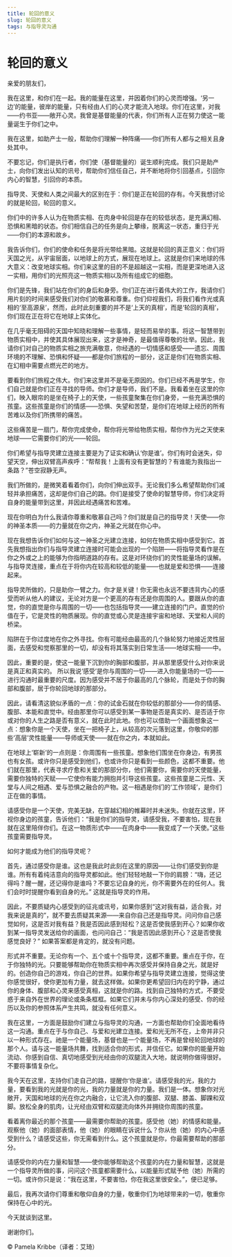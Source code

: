 ```yaml
--- 
title: 轮回的意义 
slug: 轮回的意义 
tags: 与指导灵沟通
--- 
```

# 轮回的意义

亲爱的朋友们，

我在这里，和你们在一起。我的能量在这里，并因着你们的心灵而增强。‘另一边’的能量，彼岸的能量，只有经由人们的心灵才能流入地球。你们在这里，对我——约书亚——敞开心灵。我曾是基督能量的代表，你们所有人正在努力使这一能量诞生于你们之中。

我在这里，如助产士一般，帮助你们理解一种阵痛——你们所有人都与之相关且身处其中。

不要忘记，你们是执行者，你们使（基督能量的）诞生顺利完成。我们只是助产士，向你们发出认知的讯号，帮助你们信任自己，并不断地将你引回基点，引回你内心的智慧，引回你的本质。

指导灵、天使和人类之间最大的区别在于：你们是正在轮回的存有。今天我想讨论的就是轮回，轮回的意义。

你们中的许多人认为在物质实相、在肉身中轮回是存在的较低状态，是充满幻相、恐惧和黑暗的状态。你们相信自己的任务是向上攀缘，脱离这一状态，重归于光——你们的本源和故乡。

我告诉你们，你们的使命和任务是将光带给黑暗。这就是轮回的真正意义：你们将天国之光，从宇宙层面，以地球上的方式，展现在地球上。这就是你们来地球的伟大意义：改变地球实相。你们来这里的目的不是超越这一实相，而是更深地进入这一实相，用你们的光照亮这一物质实相以及所有组成它的细胞。

你们是先锋，我们站在你们的身后和身旁。你们正在进行着伟大的工作，我请你们用片刻的时间来感受我们对你们的敬慕和尊重。你们仰视我们，将我们看作光或真相的‘至高源泉’，然而，此时此刻重要的并不是‘上天的真相’，而是‘轮回的真相’，你们现在正在将它在地球上实体化。

在几乎毫无阻碍的天国中知晓和理解一些事情，是轻而易举的事。将这一智慧带到物质实相中，并使其具体展现出来，这才是神奇，是最值得尊敬的壮举。因此，我请你们对自己的物质实相之旅充满敬意，你经遇的一切情感和感受——遗忘、周围环境的不理解、恐惧和怀疑——都是你们旅程的一部分，这正是你们在物质实相、在幻相中需要点燃光芒的地方。

要看到你们旅程之伟大。你们来这里并不是毫无原因的。你们已经不再是学生，你们自己就是你们正在寻找的导师。你们才是导师，我们不是。我看着坐在这里的你们，映入眼帘的是坐在椅子上的天使，一些孩童聚集在你们身旁，一些充满恐惧的孩童。这些孩童是你们的情感——恐惧、失望和苦楚，是你们在地球上经历的所有苦难以及你们所携带的痛苦。

这些痛苦是一扇门，帮你完成使命，帮你将光带给物质实相，帮你作为光之天使来地球——它需要你们的光——轮回。

你们希望与指导灵建立连接主要是为了证实和确认‘你是谁’。你们有时会迷失，仰望天空，伸出双臂高声疾呼：“帮帮我！上面有没有更智慧的？有谁能为我指出一条路？”苍空寂静无声。

我们所做的，是微笑着看着你们，向你们伸出双手。无论我们多么希望帮助你们减轻并承担痛苦，这却是你们自己的路。你们是接受了使命的智慧导师，你们决定将自身的能量带到这里，并因此经遇痛苦和苦难。

现在你明白为什么我请你尊重和敬慕自己吗？你们就是自己的指导灵！天使——你的神圣本质——的力量就在你之内，神圣之光就在你心中。

现在我想告诉你们如何与这一神圣之光建立连接，如何在物质实相中感受到它。首先我想指出你们与指导灵建立连接时可能会出现的一个陷阱——将指导灵看作是在你之外或之上的能够为你指明道路的存有。这是对环绕你们的灵性能量场的误解。与指导灵连接，重点在于将你内在较高和较低的能量——也就是爱和恐惧——连接起来。

指导灵所做的，只是助你一臂之力。你才是关键！你无需也永远不要违背内心的感受而听从他人的建议，无论对方是一个更高的存有还是你周围的人。要跟从你的直觉，你的直觉是你与周围的一切——也包括指导灵——建立连接的门户。直觉的价值在于，它是灵性的物质展现。你的直觉或心灵是连接宇宙和地球、天堂和人间的桥梁。

陷阱在于你过度地在你之外寻找。你有可能经由最高的几个脉轮努力地接近灵性层面，去感受和觉察那里的一切，却没有将其落实到日常生活——地球实相——中。

因此，重要的是，使这一能量下沉到你的胸部和腹部，并从那里感受什么对你来说是真正和真实的。 所以我说‘感受’是你与周围的一切——进入你能量场的一切——进行沟通时最重要的尺度。因为感受并不居于你最高的几个脉轮，而是处于你的胸部和腹部，居于你轮回地球的那部分。

因此，请看清这貌似矛盾的一点：你的试金石就在你较低的那部分——你的情感、腹部、本能和直觉中。经由那里你可以感受到某一事物是否是真实的、是否适于你或对你的人生之路是否有意义，就在此时此地。你也可以借助一个画面想象这一点：想象你是一个天使，坐在一把椅子上，从较高的次元落到这里，你敬仰的那些‘高层’灵性能量——导师或天使——就在你之内，本就如此。

在地球上‘崭新’的一点则是：你周围有一些孩童。想象他们围坐在你身边，有男孩也有女孩。或许你只是感受到他们，也或许你只是看到一些颜色，这都不重要。他们就在那里，代表寻求疗愈和关爱的那部分你，他们需要你，需要你的天使能量，需要你独特的天赋——它使你有能力拥抱并引导这些孩童。这些孩童是二元性、天堂与人间之相遇、爱与恐惧之融合的产物。这一相遇是你们的‘工作领域’，是你们正在做的事情。

请感受你是一个天使，完美无缺，在穿越幻相的帷幕时并未迷失。你就在这里，环视你身边的孩童，告诉他们：“我是你们的指导灵，请感受我，不要害怕，现在我就在这里陪伴你们。在这一物质形式中——在肉身中——我变成了一个天使。”这些孩童需要指导灵。

如何才能成为他们的指导灵呢？

首先，通过感受你是谁。这也是我此时此刻在这里的原因——让你们感受到你是谁。所有有着纯洁意向的指导灵都如此。他们轻轻地敲一下你的肩膀：“嗨，还记得吗？醒一醒，还记得你是谁吗？不要忘记自身的光，你不需要外在的任何人。我们会时时提醒你看到自身的光。” 这就是指导灵的作用。

因此，不要质疑内心感受到的征兆或讯号，如果你感到“这对我有益，适合我，对我来说是真的”，就不要去质疑其来源——来自你自己还是指导灵。问问你自己感觉如何，这是否对我有益？我是否因此感到轻松？这是否使我感到开心？如果你收到某一指导灵发送给你的画面，也问问自己：“我是否因此感到开心？这是否使我感觉良好？” 如果答案都是肯定的，就没有问题。

形式并不重要。无论你有一个、五个或十个指导灵，这都不重要。重点在于你，在于你独特的光。只要能够帮助你在物质实相中再次感受并保持自身之光，就是好的。创造你自己的游戏，你自己的世界。如果你希望与指导灵建立连接，觉得这使你感觉很好，使你更加有力量，就去这样做。如果你更希望回归内在的宁静，通过你的身体、腹部和心灵来感受真相，这就是你的路。找到自己独特的方式，不要受惑于来自外在世界的理论或条条框框。如果它们并未与你内心深处的感受、你的经历以及你的参照体系产生共鸣，就没有任何意义。

我在这里，一方面是鼓励你们建立与指导灵的沟通，一方面也帮助你们全面地看待这一沟通。重点在于与你自己、与爱和光建立连接。爱和光无所不在，上帝并非只以一种形式存在。祂是一个能量场，基督也是一个能量场，不再是曾经轮回地球的那个人。请与这一能量场共舞，找到适合你的形式，并信任它。如果你的能量开始流动、你感到自信、真切地感受到光经由你的双腿流入大地，就说明你做得很好。不要将事情复杂化。

我今天在这里，支持你们走自己的路，提醒你‘你是谁’。请感受我的光，我的力量，要看到我的光就是你的光，我的力量就是你的力量。我们是一体。想象你对光敞开，天国和地球的光在你之内融合，让它流入你的腹部、双腿、膝盖、脚踝和双脚。放松全身的肌肉，让光经由双臂和双腿流向体外并拥绕你周围的孩童。

看着离你最近的那个孩童——最需要你帮助的孩童。感受他（她）的情感和能量。观察他（她）的面部表情，他（她）的眼睛在诉说什么？你从他（她）的内心中感受到什么？请感受这些，你无需看到什么。这个孩童就是你，你最需要帮助的那部分。

请感受你的内在力量和智慧——使你能够帮助这个孩童的内在力量和智慧，这就是一个指导灵所做的事，问问这个孩童都需要什么，以能量形式赋予他（她）所需的一切。或许你只是说：“我在这里，不要害怕，你在我这里很安全。”，便已足够。

最后，我再次请你们尊重和敬仰自身的力量，敬重你们为地球带来的一切，敬重你保持在心中的光。

今天就谈到这里。

谢谢你们。

© Pamela Kribbe（译者：艾琦）